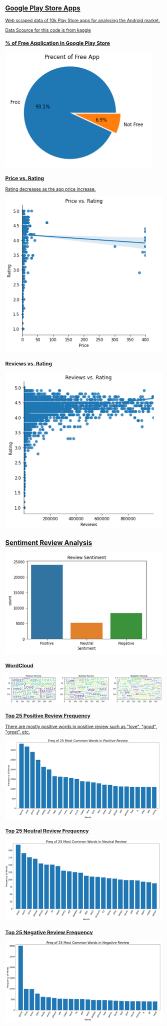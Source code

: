 ## <a href="https://www.kaggle.com/dongjun819/google-play-store-analysis"> Google Play Store Apps

Web scraped data of 10k Play Store apps for analysing the Android market.

Data Scource for this code is from <a href="https://www.kaggle.com/lava18/google-play-store-apps"> kaggle 

### % of Free Application in Google Play Store
<img src="image/Free_app.PNG">

### Price vs. Rating
Rating decreases as the app price increase.

<img src="image/Price_rating.PNG">

### Reviews vs. Rating
<img src="image/review_rating.PNG">

## Sentiment Review Analysis
<img src="image/review_sentiment.PNG">

### WordCloud
<img src="image/review_wordcloud.PNG">

### Top 25 Positive Review Frequency
There are mostly positive words in positive review such as "love", "good", "great", etc.

<img src="image/plot_graph_positive.PNG">

### Top 25 Neutral Review Frequency
<img src="image/plot_graph_neutral.PNG">

### Top 25 Negative Review Frequency
<img src="image/plot_graph_negative.PNG">
